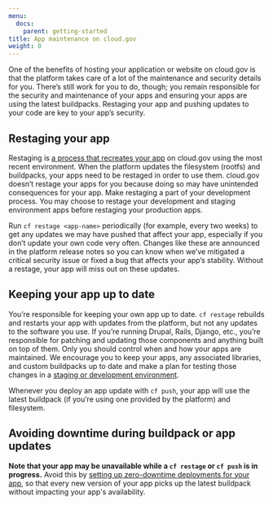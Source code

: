 ```yaml
---
menu:
  docs:
    parent: getting-started
title: App maintenance on cloud.gov
weight: 0
---
```

One of the benefits of hosting your application or website on cloud.gov is that the platform takes care of a lot of the maintenance and security details for you. There’s still work for you to do, though; you remain responsible for the security and maintenance of your apps and ensuring your apps are using the latest buildpacks. Restaging your app and pushing updates to your code are key to your app’s security.

## Restaging your app

Restaging is [a process that recreates your app](https://docs.cloudfoundry.org/devguide/deploy-apps/start-restart-restage.html#restage) on cloud.gov using the most recent environment. When the platform updates the filesystem (rootfs) and buildpacks, your apps need to be restaged in order to use them. cloud.gov doesn’t restage your apps for you because doing so may have unintended consequences for your app. Make restaging a part of your development process. You may choose to restage your development and staging environment apps before restaging your production apps.

Run `cf restage <app-name>` periodically (for example, every two weeks) to get any updates we may have pushed that affect your app, especially if you don’t update your own code very often. Changes like these are announced in the platform release notes so you can know when we’ve mitigated a critical security issue or fixed a bug that affects your app’s stability. Without a restage, your app will miss out on these updates.

## Keeping your app up to date

You’re responsible for keeping your own app up to date. `cf restage` rebuilds and restarts your app with updates from the platform, but not any updates to the software you use. If you’re running Drupal, Rails, Django, etc., you’re responsible for patching and updating those components and anything built on top of them. Only you should control when and how your apps are maintained. We encourage you to keep your apps, any associated libraries, and custom buildpacks up to date and make a plan for testing those changes in a [staging or development environment](https://cloud.gov/docs/getting-started/concepts/#spaces).

Whenever you deploy an app update with `cf push`, your app will use the latest buildpack (if you’re using one provided by the platform) and filesystem.

## Avoiding downtime during buildpack or app updates
**Note that your app may be unavailable while a `cf restage` or `cf push` is in progress.** Avoid this by [setting up zero-downtime deployments for your app](https://cloud.gov/docs/apps/production-ready/#zero-downtime-deploy), so that every new version of your app picks up the latest buildpack without impacting your app's availability.

